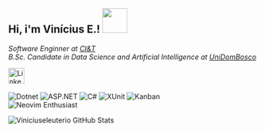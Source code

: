 ## Hi, i'm Vinícius E.! <img src="https://media1.giphy.com/media/v1.Y2lkPTc5MGI3NjExMTJod3U3OTZycTcwajVpNDZncW43YTVxZHMzMXkyZjB1dTU5MHhkYyZlcD12MV9pbnRlcm5hbF9naWZfYnlfaWQmY3Q9cw/f7omQNmgiyjj5sffvZ/giphy.gif" width="50">

_Software Enginner at [CI&T](https://ciandt.com/br/pt-br/home)_<br>
_B.Sc. Candidate in Data Science and Artificial Intelligence at [UniDomBosco](https://unidombosco.edu.br)_

<p align="left">
  <a href="https://www.linkedin.com/in/vinicius-ecosta"><img width="32px" alt="LinkedIn" title="LinkedIn" src="https://upload.wikimedia.org/wikipedia/commons/thumb/8/81/LinkedIn_icon.svg/1024px-LinkedIn_icon.svg.png"/></a>
  &#8287;&#8287;&#8287;&#8287;&#8287;
</p>

![Dotnet](https://img.shields.io/badge/Framework-.NET-informational?style=flat&logo=dotnet&color=8a2be2)
![ASP.NET](https://img.shields.io/badge/ASP.NET-512BD4?style=flat&logo=dotnet&logoColor=white)
![C#](https://img.shields.io/badge/C%23-512BD4?style=flat&color=4C1A74)
![XUnit](https://img.shields.io/badge/Unit%20Testing-xUnit-5E90C4?style=flat&color=A9A9A9)
![Kanban](https://img.shields.io/badge/Agile%20Methodologies-Kanban-informational?style=flat&logo=trello&color=FFDB58)<br>
![Neovim Enthusiast](https://img.shields.io/badge/Neovim-Enthusiast-57A143?style=flat&logo=neovim&logoColor=white)

![Viniciuseleuterio GitHub Stats](https://github-readme-stats.vercel.app/api?username=Vinciuseleuterio&show_icons=true&theme=tokyonight)




 


